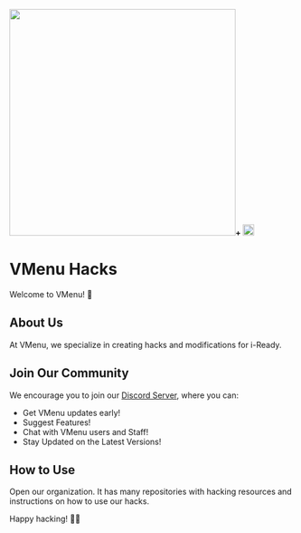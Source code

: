 <img src="https://github-production-user-asset-6210df.s3.amazonaws.com/70281701/270737766-f118f8a1-c096-48da-be87-53244ed4a17b.png" width="400" height="400">**+** <img src="https://github-production-user-asset-6210df.s3.amazonaws.com/70281701/270737766-f118f8a1-c096-48da-be87-53244ed4a17b.png" width="20" height="20">


# VMenu Hacks

Welcome to VMenu! 🚀

## About Us

At VMenu, we specialize in creating hacks and modifications for i-Ready. 

## Join Our Community

We encourage you to join our [Discord Server](https://discord.gg/MnKSFFhVyT), where you can:

- Get VMenu updates early!
- Suggest Features!
- Chat with VMenu users and Staff!
- Stay Updated on the Latest Versions!

## How to Use

Open our organization. It has many repositories with hacking resources and instructions on how to use our hacks.

Happy hacking! 🎉✨
